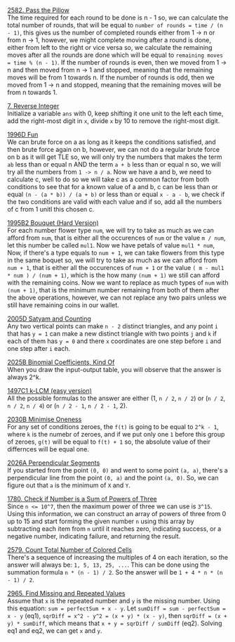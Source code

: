 [2582. Pass the Pillow](https://leetcode.com/problems/pass-the-pillow/description/ "2582. Pass the Pillow") <br>
The time required for each round to be done is n - 1 so, we can calculate the total number of rounds, that will be equal to `number of rounds = time / (n - 1)`, this gives us the number of completed rounds either from 1 -> n or from n -> 1, however, we might complete moving after a round is done, either from left to the right or vice versa so, we calculate the remaining moves after all the rounds are done which will be equal to `remaining moves = time % (n - 1)`. If the number of rounds is even, then we moved from 1 -> n and then moved from n -> 1 and stopped, meaning that the remaining moves will be from 1 towards n. If the number of rounds is odd, then we moved from 1 -> n and stopped, meaning that the remaining moves will be from n towards 1.<br>

[7. Reverse Integer](https://leetcode.com/problems/reverse-integer/description/ "7. Reverse Integer") <br>
Initialize a variable `ans` with 0, keep shifting it one unit to the left each time, add the right-most digit in `x`, divide `x` by 10 to remove the right-most digit.<br>

[1996D Fun](https://codeforces.com/contest/1996/problem/D "1996D Fun") <br>
We can brute force on a as long as it keeps the conditions satisfied, and then brute force again on b, however, we can not do a regular brute force on b as it will get TLE so, we will only try the numbers that makes the term `ab` less than or equal n AND the term `a + b` less than or equal n so, we will try all the numbers from `1 -> n / a`. Now we have a and b, we need to calculate c, well to do so we will take c as a common factor from both conditions to see that for a known value of a and b, c can be less than or equal `(n - (a * b)) / (a + b)` or less than or equal `x - a - b`, we check if the two conditions are valid with each value and if so, add all the numbers of c from 1 unitl this chosen c. <br>

[1995B2 Bouquet (Hard Version)](https://codeforces.com/contest/1995/problem/B2 "1995B2 Bouquet (Hard Version)") <br>
For each number flower type `num`, we will try to take as much as we can afford from `num`, that is either all the occurences of `num` or the value `m / num`, let this number be called `mul1`. Now we have petals of value `mul1 * num`, Now, if there's a type equals to `num + 1`, we can take flowers from this type in the same boquet so, we will try to take as much as we can afford from `num + 1`, that is either all the occurences of `num + 1` or the value `( m - mul1 * num ) / (num + 1)`, which is the how many `(num + 1)` we still can afford with the remaining coins. Now we want to replace as much types of `num` with `(num + 1)`, that is the minimum number remaining from both of them after the above operations, however, we can not replace any two pairs unless we still have remaining coins in our wallet.<br>

[2005D Satyam and Counting](https://codeforces.com/contest/2009/problem/D "2005D Satyam and Counting") <br>
Any two vertical points can make `n - 2` distinct triangles, and any point `i` that has `y = 1` can make a new distinct triangle with two points `j` and `k` if each of them has `y = 0` and there `x` coordinates are one step before `i` and one step after `i` each. <br>

[2025B Binomial Coefficients, Kind Of](https://codeforces.com/contest/2025/problem/B "2025B Binomial Coefficients, Kind Of") <br>
When you draw the input-output table, you will observe that the answer is always 2^k. <br>

[1497C1 k-LCM (easy version)](https://codeforces.com/contest/1497/problem/C1 "1497C1 k-LCM (easy version)") <br>
All the possible formulas to the answer are either (1, `n / 2`, `n / 2`) or (`n / 2`, `n / 2`, `n / 4`) or (`n / 2 - 1`, `n / 2 - 1`, 2). <br>


[2030B Minimise Oneness](https://codeforces.com/contest/2030/problem/B "2030B Minimise Oneness") <br>
For any set of conditions zeroes, the `f(t)` is going to be equal to `2^k - 1`, where `k` is the numebr of zeroes, and if we put only one `1` before this group of zeroes, `g(t)` will be equal to `f(t) + 1` so, the absolute value of their differnces will be equal one. <br>

[2026A Perpendicular Segments](https://codeforces.com/contest/2030/problem/B "2026A Perpendicular Segments") <br>
If you started from the point `(0, 0)` and went to some point `(a, a)`, there's a perpendicular line from the point `(0, a)` and the point `(a, 0)`. So, we can figure out that `a` is the minimum of `X` and `Y`. <br>

[1780. Check if Number is a Sum of Powers of Three](https://leetcode.com/problems/check-if-number-is-a-sum-of-powers-of-three/description/ "1780. Check if Number is a Sum of Powers of Three") <br>
Since `n <= 10^7`, then the maximum power of three we can use is `3^15`. Using this information, we can construct an array of powers of three from 0 up to 15 and start forming the given number `n` using this array by subtracting each item from `n` until it reaches zero, indicating success, or a negative number, indicating failure, and returning the result.

[2579. Count Total Number of Colored Cells](https://leetcode.com/problems/count-total-number-of-colored-cells/description/ "2579. Count Total Number of Colored Cells") <br>
There's a sequence of increasing the multiples of 4 on each iteration, so the answer will always be: `1, 5, 13, 25, ...`. This can be done using the summation formula `n * (n - 1) / 2`. So the answer will be `1 + 4 * n * (n - 1) / 2`.

[2965. Find Missing and Repeated Values](https://leetcode.com/problems/find-missing-and-repeated-values/description/ "2965. Find Missing and Repeated Values") <br>
Assume that `x` is the repeated number and `y` is the missing number. Using this equation: `sum = perfectSum + x - y`. Let `sumDiff = sum - perfectSum = x - y` (eq1), `sqrDiff = x^2 - y^2 = (x + y) * (x - y)`, then `sqrDiff = (x + y) * sumDiff`, which means that `x + y = sqrDiff / sumDiff` (eq2).
Solving eq1 and eq2, we can get `x` and `y`.

